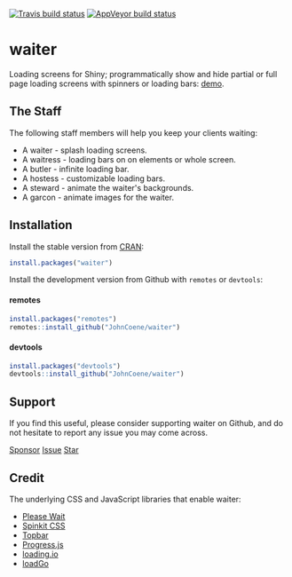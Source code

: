 [![Travis build status](https://travis-ci.org/JohnCoene/waiter.svg?branch=master)](https://travis-ci.org/JohnCoene/waiter)
[![AppVeyor build status](https://ci.appveyor.com/api/projects/status/github/JohnCoene/waiter?branch=master&svg=true)](https://ci.appveyor.com/project/JohnCoene/waiter)

# waiter

Loading screens for Shiny; programmatically show and hide partial or full page loading screens with spinners or loading bars: [demo](https://shiny.john-coene.com/waiter).

## The Staff

The following staff members will help you keep your clients waiting:

* A waiter - splash loading screens.
* A waitress - loading bars on on elements or whole screen.
* A butler - infinite loading bar.
* A hostess - customizable loading bars.
* A steward - animate the waiter's backgrounds. 
* A garcon - animate images for the waiter. 

## Installation

Install the stable version from [CRAN](https://CRAN.R-project.org/package=waiter):

```r
install.packages("waiter")
```

Install the development version from Github with `remotes` or `devtools`: 

<!-- tabs:start -->

#### **remotes**

``` r
install.packages("remotes")
remotes::install_github("JohnCoene/waiter")
```

#### **devtools**

``` r
install.packages("devtools")
devtools::install_github("JohnCoene/waiter")
```

<!-- tabs:end -->

## Support

If you find this useful, please consider supporting waiter on Github, and do not hesitate to report any issue you may come across.

<!-- Place this tag in your head or just before your close body tag. -->
<script async defer src="https://buttons.github.io/buttons.js"></script>

<a class="github-button" href="https://github.com/sponsors/JohnCoene" data-icon="octicon-heart" aria-label="Sponsor @JohnCoene on GitHub">Sponsor</a> <a class="github-button" href="https://github.com/JohnCoene/waiter/issues" data-icon="octicon-issue-opened" aria-label="Issue JohnCoene/waiter on GitHub">Issue</a> <a class="github-button" href="https://github.com/JohnCoene/waiter" data-icon="octicon-star" data-show-count="true" aria-label="Star JohnCoene/waiter on GitHub">Star</a>

## Credit

The underlying CSS and JavaScript libraries that enable waiter:

- [Please Wait](https://github.com/Pathgather/please-wait)
- [Spinkit CSS](https://tobiasahlin.com/spinkit/)
- [Topbar](https://github.com/buunguyen/topbar)
- [Progress.js](https://usablica.github.io/progress.js/)
- [loading.io](https://loading.io/progress/)
- [loadGo](http://franverona.com/loadgo/)
